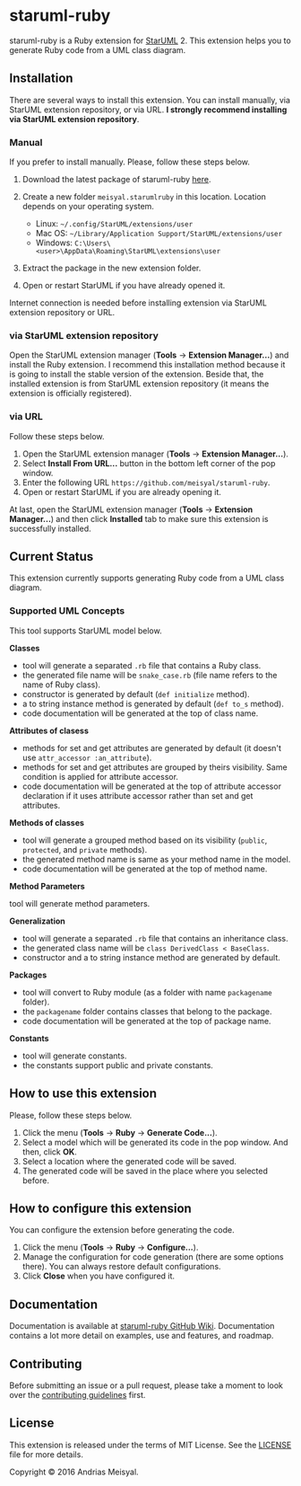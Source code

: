 # staruml-ruby

staruml-ruby is a Ruby extension for [StarUML][staruml] 2. This extension helps you
to generate Ruby code from a UML class diagram.

## Installation

There are several ways to install this extension. You can install manually, via
StarUML extension repository, or via URL. **I strongly recommend installing via
StarUML extension repository**.

### Manual

If you prefer to install manually. Please, follow these steps below.

1. Download the latest package of staruml-ruby [here][release].
2. Create a new folder `meisyal.starumlruby` in this location. Location depends on
   your operating system.

   * Linux: `~/.config/StarUML/extensions/user`
   * Mac OS: `~/Library/Application Support/StarUML/extensions/user`
   * Windows: `C:\Users\<user>\AppData\Roaming\StarUML\extensions\user`

3. Extract the package in the new extension folder.
4. Open or restart StarUML if you have already opened it.

Internet connection is needed before installing extension via StarUML extension
repository or URL.

### via StarUML extension repository

Open the StarUML extension manager (**Tools** -> **Extension Manager...**) and
install the Ruby extension. I recommend this installation method because it is
going to install the stable version of the extension. Beside that, the installed
extension is from StarUML extension repository (it means the extension is officially
registered).

### via URL

Follow these steps below.

1. Open the StarUML extension manager (**Tools** -> **Extension Manager...**).
2. Select **Install From URL...** button in the bottom left corner of the pop
   window.
3. Enter the following URL `https://github.com/meisyal/staruml-ruby`.
4. Open or restart StarUML if you are already opening it.

At last, open the StarUML extension manager (**Tools** -> **Extension Manager...**)
and then click **Installed** tab to make sure this extension is successfully
installed.

## Current Status

This extension currently supports generating Ruby code from a UML class diagram.

### Supported UML Concepts

This tool supports StarUML model below.

**Classes**

* tool will generate a separated `.rb` file that contains a Ruby class.
* the generated file name will be `snake_case.rb` (file name refers to the name of
  Ruby class).
* constructor is generated by default (`def initialize` method).
* a to string instance method is generated by default (`def to_s` method).
* code documentation will be generated at the top of class name.

**Attributes of clasess**
* methods for set and get attributes are generated by default (it doesn't use
  `attr_accessor :an_attribute`).
* methods for set and get attributes are grouped by theirs visibility. Same
  condition is applied for attribute accessor.
* code documentation will be generated at the top of attribute accessor
  declaration if it uses attribute accessor rather than set and get attributes.

**Methods of classes**

* tool will generate a grouped method based on its visibility (`public`,
  `protected`, and `private` methods).
* the generated method name is same as your method name in the model.
* code documentation will be generated at the top of method name.

**Method Parameters**

tool will generate method parameters.

**Generalization**

* tool will generate a separated `.rb` file that contains an inheritance class.
* the generated class name will be `class DerivedClass < BaseClass`.
* constructor and a to string instance method are generated by default.

**Packages**

* tool will convert to Ruby module (as a folder with name `packagename`
  folder).
* the `packagename` folder contains classes that belong to the package.
* code documentation will be generated at the top of package name.

**Constants**

* tool will generate constants.
* the constants support public and private constants.

## How to use this extension

Please, follow these steps below.

1. Click the menu (**Tools** -> **Ruby** -> **Generate Code...**).
2. Select a model which will be generated its code in the pop window. And then,
   click **OK**.
3. Select a location where the generated code will be saved.
4. The generated code will be saved in the place where you selected before.

## How to configure this extension

You can configure the extension before generating the code.

1. Click the menu (**Tools** -> **Ruby** -> **Configure...**).
2. Manage the configuration for code generation (there are some options there). You
   can always restore default configurations.
3. Click **Close** when you have configured it.

## Documentation

Documentation is available at [staruml-ruby GitHub Wiki][wiki]. Documentation
contains a lot more detail on examples, use and features, and roadmap.

## Contributing

Before submitting an issue or a pull request, please take a moment to look over
the [contributing guidelines][contributing] first.

## License

This extension is released under the terms of MIT License. See the [LICENSE][license]
file for more details.

Copyright &copy; 2016 Andrias Meisyal.

[staruml]: http://staruml.io
[release]: https://github.com/meisyal/staruml-ruby/releases
[wiki]: https://github.com/meisyal/staruml-ruby/wiki
[contributing]:
https://github.com/meisyal/staruml-ruby/blob/master/CONTRIBUTING.md
[LICENSE]: https://github.com/meisyal/staruml-ruby/blob/master/LICENSE
